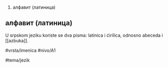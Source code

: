 1. алфавит (латиница)

## алфавит (латиница)

U srpskom jeziku koriste se dva pisma: latinica i ćirilica, odnosno abeceda i [[azbuka]].


#vrsta/imenica
#nivo/A1

#tema/jezik